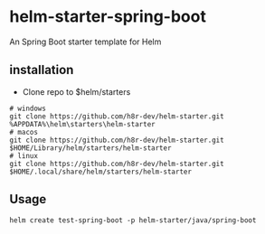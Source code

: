 # helm-starter-spring-boot
An Spring Boot starter template for Helm

## installation
- Clone repo to $helm/starters
```shell
# windows
git clone https://github.com/h8r-dev/helm-starter.git %APPDATA%\helm\starters\helm-starter
# macos
git clone https://github.com/h8r-dev/helm-starter.git $HOME/Library/helm/starters/helm-starter
# linux
git clone https://github.com/h8r-dev/helm-starter.git $HOME/.local/share/helm/starters/helm-starter
```

## Usage
```shell
helm create test-spring-boot -p helm-starter/java/spring-boot
```
